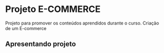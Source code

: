 # Projeto E-COMMERCE

Projeto para promover os conteúdos aprendidos durante o curso. Criação de um E-commerce

## Apresentando projeto

